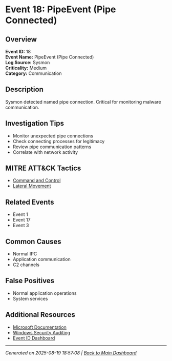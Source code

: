 # Event 18: PipeEvent (Pipe Connected)

## Overview
**Event ID:** 18  
**Event Name:** PipeEvent (Pipe Connected)  
**Log Source:** Sysmon  
**Criticality:** Medium  
**Category:** Communication  

## Description
Sysmon detected named pipe connection. Critical for monitoring malware communication.

## Investigation Tips
- Monitor unexpected pipe connections
- Check connecting processes for legitimacy
- Review pipe communication patterns
- Correlate with network activity

## MITRE ATT&CK Tactics
- [Command and Control](https://attack.mitre.org/tactics/TA0011/)
- [Lateral Movement](https://attack.mitre.org/tactics/TA0008/)

## Related Events
- Event 1
- Event 17
- Event 3

## Common Causes
- Normal IPC
- Application communication
- C2 channels

## False Positives
- Normal application operations
- System services

## Additional Resources
- [Microsoft Documentation](https://learn.microsoft.com/en-us/sysinternals/downloads/sysmon#events)
- [Windows Security Auditing](https://learn.microsoft.com/en-us/windows/security/threat-protection/auditing/audit-events)
- [Event ID Dashboard](../index.html)

---
*Generated on 2025-08-19 18:57:08 | [Back to Main Dashboard](../index.html)*
